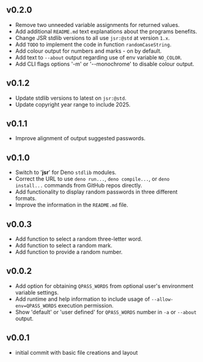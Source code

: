 ## v0.2.0

- Remove two unneeded variable assignments for returned values.
- Add additional `README.md` text explanations about the programs benefits.
- Change JSR stdlib versions to all use `jsr:@std` at version `1.x`.
- Add `TODO` to implement the code in function `randomCaseString`.
- Add colour output for numbers and marks - on by default.
- Add text to `--about` output regarding use of env variable `NO_COLOR`.
- Add CLI flags options '-m' or '--monochrome' to disable colour output.

## v0.1.2

- Update stdlib versions to latest on `jsr:@std`.
- Update copyright year range to include 2025.

## v0.1.1

- Improve alignment of output suggested passwords.

## v0.1.0

- Switch to '**jsr**' for Deno `stdlib` modules.
- Correct the URL to use `deno run...`, `deno compile...`, or `deno install...`
  commands from GitHub repos directly.
- Add functionality to display random passwords in three different formats.
- Improve the information in the `README.md` file.

## v0.0.3

- Add function to select a random three-letter word.
- Add function to select a random mark.
- Add function to provide a random number.

## v0.0.2

- Add option for obtaining `QPASS_WORDS` from optional user's environment
  variable settings.
- Add runtime and help information to include usage of `--allow-env=QPASS_WORDS`
  execution permission.
- Show 'default' or 'user defined' for `QPASS_WORDS` number in `-a` or `--about`
  output.

## v0.0.1

- initial commit with basic file creations and layout
